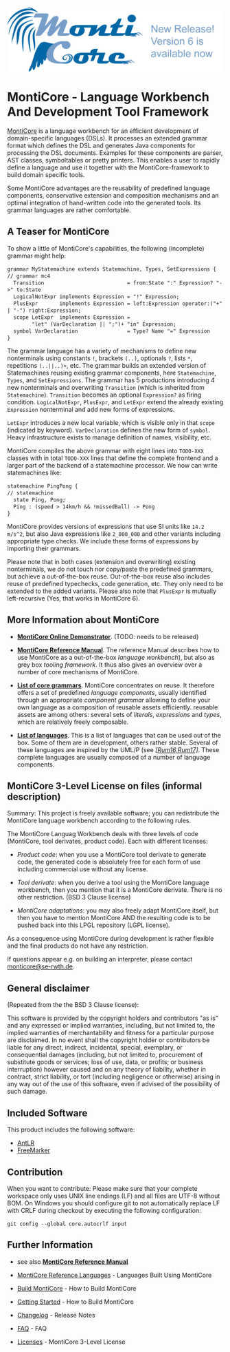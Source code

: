 <!-- (c) https://github.com/MontiCore/monticore -->
<center><div style="text-align:center" ><img src="mc-logo.png" /></div></center>

# MontiCore - Language Workbench And Development Tool Framework 

[MontiCore](http://www.monticore.de) is a language workbench for an efficient 
development of domain-specific languages (DSLs). It processes an extended 
grammar format which defines the DSL and generates Java components for processing 
the DSL documents. Examples for these components are parser, 
AST classes, symboltables or pretty 
printers. This enables a user to rapidly define a language and use it together 
with the MontiCore-framework to build domain specific tools. 

Some MontiCore advantages are the reusability of predefined language 
components, conservative extension and composition mechanisms and an 
optimal integration of hand-written code into the generated tools. Its 
grammar languages are rather comfortable. 

## A Teaser for MontiCore

To show a little of MontiCore's capabilities, the following (incomplete) 
grammar might help:

    grammar MyStatemachine extends Statemachine, Types, SetExpressions {              // grammar mc4
      Transition                           = from:State ":" Expression? "->" to:State
      LogicalNotExpr implements Expression = "!" Expression;
      PlusExpr       implements Expression = left:Expression operator:("+" | "-") right:Expression;
      scope LetExpr  implements Expression =
            "let" (VarDeclaration || ";")+ "in" Expression;
      symbol VarDeclaration                = Type? Name "=" Expression
    }

The grammar language has a variety of mechanisms to define
new nonterminals using constants `!`, 
brackets `(..)`, optionals `?`, lists `*`, repetitions `(..||..)+`, etc. 
The grammar builds an extended version of Statemachines reusing
existing grammar components, here `Statemachine`, `Types`, and `SetExpressions`.
The grammar has 5 productions introducing 4 new nonterminals
and overwriting `Transition` 
(which is inherited from `Statemachine`).
`Transition` becomes an optional `Expression?` as 
firing condition.
`LogicalNotExpr`, `PlusExpr`, and `LetExpr` extend the already existing
`Expression` nonterminal and add new forms of expressions.

`LetExpr` introduces a new local variable, which is
visible only in that `scope` (indicated by keyword).
`VarDeclaration` defines the new form of `symbol`.
Heavy infrastructure exists to manage definition of names, visibility, etc.

MontiCore compiles the above grammar with eight
lines into `TODO-XXX` classes with in 
total `TODO-XXX` lines that define the complete
frontend and a larger part of the backend of
a statemachine processor.
We now can write statemachines like:

    statemachine PingPong {                                                   // statemachine
      state Ping, Pong;
      Ping : (speed > 14km/h && !missedBall) -> Pong
    }

MontiCore provides versions of expressions that use SI
units like `14.2 m/s^2`, but also Java 
expressions like `2_000_000` and other variants including
appropriate type checks.
We include these forms of expressions by importing their grammars.

Please note that in both cases (extension and
overwriting) existing nonterminals, we do not 
touch nor copy/paste the predefined grammars,
but achieve a out-of-the-box reuse.
Out-of-the-box reuse also includes reuse of
predefined typechecks, code generation, etc. 
They only need to be extended to the added variants.
Please also note that `PlusExpr` is mutually left-recursive
(Yes, that works in MontiCore 6).

## More Information about MontiCore

* [**MontiCore Online Demonstrator**]().
   (TODO: needs to be released)

* [**MontiCore Reference Manual**](http://monticore.de/MontiCore_Reference-Manual.2017.pdf).
   The reference Manual describes how to use MontiCore as a out-of-the-box 
   *language workbench*), but also as grey box *tooling framework*.
   It thus also gives an overview over a number of core mechanisms of MontiCore.

* [**List of core grammars**](monticore-grammar/src/main/grammars/de/monticore/Grammars.md).
   MontiCore concentrates on reuse. It therefore offers a set of
   predefined *language components*, usually identified through an appropriate 
   *component grammar* allowing to define your own language as a
   composition of reusable assets efficiently. reusable assets are among others: 
   several sets of *literals*, *expressions* and *types*, which are relatively 
   freely composable.

* [**List of languages**](docs/Languages.md).
   This is a list of languages that can be used out of the box. Some of them
   are in development, others rather stable. Several of these languages
   are inspired by the UML/P (see [*[Rum16,Rum17]*](http://mbse.se-rwth.de/).
   These complete languages are usually composed of a number of language
   components.


## MontiCore 3-Level License on files (informal description)

Summary: This project is freely available software; you can redistribute 
the MontiCore language workbench according to the following rules.

The MontiCore Languag Workbench deals with three levels of code 
(MontiCore, tool derivates, product code). Each with different 
licenses: 

* *Product code*: when you use a MontiCore tool derivate to generate 
code, the generated code is absolutely free for each form of use 
including commercial use without any license. 

* *Tool derivate*: when you derive a tool using the MontiCore language 
workbench, then you mention that it is a MontiCore derivate. There is 
no other restriction. (BSD 3 Clause license) 

* *MontiCore adaptations*: you may also freely adapt MontiCore itself, 
but then you have to mention MontiCore AND the resulting code is to be 
pushed back into this LPGL repository (LGPL license). 

As a consequence using MontiCore during development is rather flexible 
and the final products do not have any restriction.

If questions appear e.g. on building an interpreter, please contact 
monticore@se-rwth.de. 

## General disclaimer

(Repeated from the the BSD 3 Clause license): 

This software is provided by the copyright holders and contributors
"as is" and any expressed or implied warranties, including, but not limited
to, the implied warranties of merchantability and fitness for a particular
purpose are disclaimed. In no event shall the copyright holder or
contributors be liable for any direct, indirect, incidental, special,
exemplary, or consequential damages (including, but not limited to,
procurement of substitute goods or services; loss of use, data, or
profits; or business interruption) however caused and on any theory of
liability, whether in contract, strict liability, or tort (including
negligence or otherwise) arising in any way out of the use of this
software, even if advised of the possibility of such damage.


## Included Software

This product includes the following software:
* [AntLR](http://www.antlr.org/)
* [FreeMarker](http://freemarker.org/)

## Contribution 

When you want to contribute: Please make sure that your complete workspace only 
uses UNIX line endings (LF) and all files are UTF-8 without BOM. On Windows you should 
configure git to not automatically replace LF with CRLF during checkout 
by executing the following configuration: 

    git config --global core.autocrlf input
    
## Further Information

* see also [**MontiCore Reference Manual**](http://www.monticore.de/)

* [MontiCore Reference Languages](docs/DevelopedLanguages.md) - Languages Built Using MontiCore

* [Build MontiCore](docs/BuildMontiCore.md) - How to Build MontiCore

* [Getting Started](docs/GettingStarted.md) - How to Build MontiCore

* [Changelog](00.org/Explanations/CHANGELOG.md) - Release Notes

* [FAQ](00.org/Explanations/FAQ.md) - FAQ 

* [Licenses](00.org/Licenses/LICENSE-MONTICORE-3-LEVEL.md) - MontiCore 3-Level License

